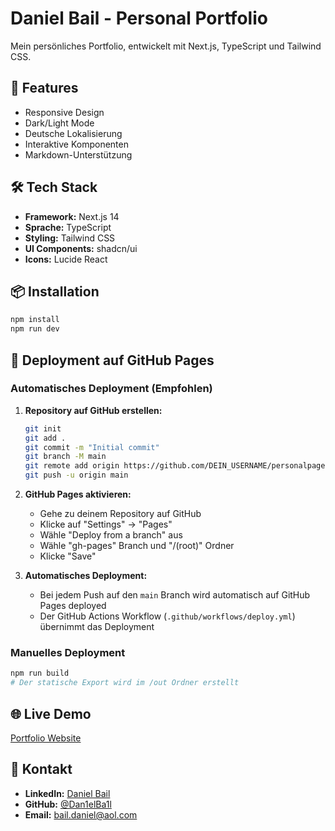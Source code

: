 # Daniel Bail - Personal Portfolio

Mein persönliches Portfolio, entwickelt mit Next.js, TypeScript und Tailwind CSS.

## 🚀 Features

- Responsive Design
- Dark/Light Mode
- Deutsche Lokalisierung
- Interaktive Komponenten
- Markdown-Unterstützung

## 🛠️ Tech Stack

- **Framework:** Next.js 14
- **Sprache:** TypeScript
- **Styling:** Tailwind CSS
- **UI Components:** shadcn/ui
- **Icons:** Lucide React

## 📦 Installation

```bash
npm install
npm run dev
```

## 🚀 Deployment auf GitHub Pages

### Automatisches Deployment (Empfohlen)

1. **Repository auf GitHub erstellen:**
   ```bash
   git init
   git add .
   git commit -m "Initial commit"
   git branch -M main
   git remote add origin https://github.com/DEIN_USERNAME/personalpage.git
   git push -u origin main
   ```

2. **GitHub Pages aktivieren:**
   - Gehe zu deinem Repository auf GitHub
   - Klicke auf "Settings" → "Pages"
   - Wähle "Deploy from a branch" aus
   - Wähle "gh-pages" Branch und "/(root)" Ordner
   - Klicke "Save"

3. **Automatisches Deployment:**
   - Bei jedem Push auf den `main` Branch wird automatisch auf GitHub Pages deployed
   - Der GitHub Actions Workflow (`.github/workflows/deploy.yml`) übernimmt das Deployment

### Manuelles Deployment

```bash
npm run build
# Der statische Export wird im /out Ordner erstellt
```

## 🌐 Live Demo

[Portfolio Website](http://localhost:3000)

## 📧 Kontakt

- **LinkedIn:** [Daniel Bail](https://www.linkedin.com/in/daniel-bail-431268198/)
- **GitHub:** [@Dan1elBa1l](https://github.com/Dan1elBa1l)
- **Email:** bail.daniel@aol.com
